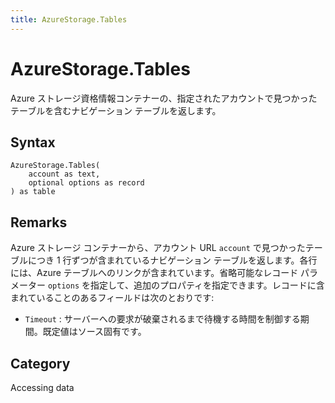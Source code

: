 ```yaml
---
title: AzureStorage.Tables
---
```


# AzureStorage.Tables


Azure ストレージ資格情報コンテナーの、指定されたアカウントで見つかったテーブルを含むナビゲーション テーブルを返します。


## Syntax

```powerquery
AzureStorage.Tables(
    account as text,
    optional options as record
) as table
```


## Remarks

Azure ストレージ コンテナーから、アカウント URL <code>account</code> で見つかったテーブルにつき 1 行ずつが含まれているナビゲーション テーブルを返します。各行には、Azure テーブルへのリンクが含まれています。省略可能なレコード パラメーター <code>options</code> を指定して、追加のプロパティを指定できます。レコードに含まれていることのあるフィールドは次のとおりです:    <ul><li><code>Timeout</code> : サーバーへの要求が破棄されるまで待機する時間を制御する期間。既定値はソース固有です。</li></ul>



## Category
Accessing data
